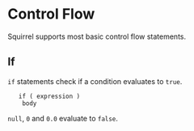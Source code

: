 # Control Flow

Squirrel supports most basic control flow statements.

## If

`if` statements check if a condition evaluates to `true`.

```squirrel
   if ( expression )
    body
```

`null`, `0` and `0.0` evaluate to `false`.
